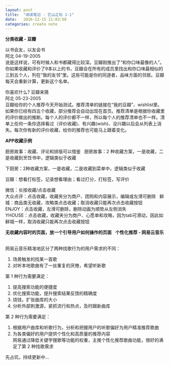 ```yaml
---
layout: post
title:  "阅读笔记 - 它山之石 1-1"
date:   2016-12-15 11:03:50
categories: create note
---
```


**分类收藏 - 豆瓣**  

以书会友，以友会书  
阿北 04-19-2005  
说是这样说，可有时候人和书都藏得比较深。豆瓣刚推出了“和你口味最像的人”。你如果收藏和评价了9本以上的书，豆瓣会在所有的成员里找出和你口味最相似的三到五个人，列在“我的友邻”里。这些可能是你的同道者，品味方面的邻居。豆瓣每天会重新计算，更新这个名单。  

你喜欢什么? 豆瓣来猜  
阿北 05-23-2005  
豆瓣给你的个人推荐今天开始测试。推荐清单的链接在“我的豆瓣”、wishlist里。如果你已经有四五个收藏，部分推荐会自动出现在首页。推荐清单是根据你收藏里的评价做出的推断。每个人的评价都不一样，所以每个人的推荐清单也不一样。清单上任何一条你选择看过（评价收藏)、有兴趣(wish)、没兴趣以后会从列表上消失。每次你有新的评价收藏，给你的推荐也可能马上跟着变化。      

**APP收藏示例**  

厨房故事：收藏、评论和排版可以借鉴  
厨房故事：2 种收藏方案，一是收藏，二是收藏到烹饪书中，逻辑类似于收藏  

下厨房：2种收藏方案，一是收藏，二是收藏到菜单中，逻辑类似于收藏  

豆瓣：想看打标签，记录想看理由；看过打分，打标签，写评价  

微信：长按收藏/点击收藏  
大众点评：点击收藏，收藏夹分为商户、团购和内容展示，编辑或左滑可删除  
鲜城：商品类无收藏，攻略类点击收藏；取消收藏只能再次点击收藏按钮  
ENJOY：点击收藏，左滑可删除，删除动画为顺势从左侧消失  
YHOUSE：点击收藏，收藏夹分为商户、心愿单和攻略，因为tab可滑动，因此如鲜城一样，取消收藏只能再次点击收藏按钮  

**无收藏内容时的页面，放一个引导用户如何操作的页面**  
**个性化推荐 - 网易云音乐**    

网易云音乐精准地区分了两种找歌行为的用户需求的不同：    
1. 场景触发的找某一首歌   
2. 对听本地歌曲有了一丝重复的厌倦，希望听新歌  

第 1 种行为需要满足：  
1. 提高搜索功能的便捷度  
2. 优化搜索功能，提升搜索结果反馈的精确度  
3. 烧钱，扩张曲库的大小  
4. 分析外部刺激源，紧抓流行和热点，及时跟新曲库  

第 2 种行为需要满足：  
1. 根据用户曲库和听歌行为，分析和把握用户的听歌偏好为用户精准推荐歌曲  
2. 为各类偏好的用户提供个性化和高质量的推荐内容  
网易通过降低关键字搜歌等功能的权重，主推个性化推荐歌曲功能，很好的满足了第 2 种找歌需求  

先占坑，持续更新中...
